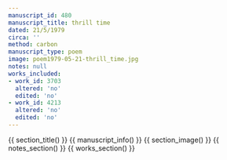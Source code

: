 ```yaml
---
manuscript_id: 480
manuscript_title: thrill time
dated: 21/5/1979
circa: ''
method: carbon
manuscript_type: poem
image: poem1979-05-21-thrill_time.jpg
notes: null
works_included:
- work_id: 3703
  altered: 'no'
  edited: 'no'
- work_id: 4213
  altered: 'no'
  edited: 'no'
---
```


{{ section_title() }}
{{ manuscript_info() }}
{{ section_image() }}
{{ notes_section() }}
{{ works_section() }}
